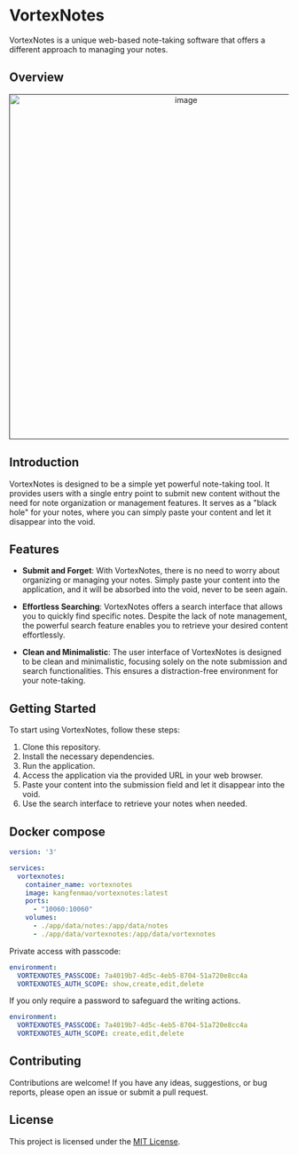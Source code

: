 # VortexNotes

VortexNotes is a unique web-based note-taking software that offers a different approach to managing your notes.

## Overview

<a href="" target="_blank">
  <div align="center">
    <img width="622" alt="image" src="https://github.com/kangfenmao/vortexnotes/assets/8253512/a847e8d0-c288-4ffe-b2c1-f6dfc1aeb167">
  </div>
</a>

## Introduction

VortexNotes is designed to be a simple yet powerful note-taking tool. It provides users with a single entry point to submit new content without the need for note organization or management features. It serves as a "black hole" for your notes, where you can simply paste your content and let it disappear into the void.

## Features

- **Submit and Forget**: With VortexNotes, there is no need to worry about organizing or managing your notes. Simply paste your content into the application, and it will be absorbed into the void, never to be seen again.

- **Effortless Searching**: VortexNotes offers a search interface that allows you to quickly find specific notes. Despite the lack of note management, the powerful search feature enables you to retrieve your desired content effortlessly.

- **Clean and Minimalistic**: The user interface of VortexNotes is designed to be clean and minimalistic, focusing solely on the note submission and search functionalities. This ensures a distraction-free environment for your note-taking.

## Getting Started

To start using VortexNotes, follow these steps:

1. Clone this repository.
2. Install the necessary dependencies.
3. Run the application.
4. Access the application via the provided URL in your web browser.
5. Paste your content into the submission field and let it disappear into the void.
6. Use the search interface to retrieve your notes when needed.

## Docker compose

```yml
version: '3'

services:
  vortexnotes:
    container_name: vortexnotes
    image: kangfenmao/vortexnotes:latest
    ports:
      - "10060:10060"
    volumes:
      - ./app/data/notes:/app/data/notes
      - ./app/data/vortexnotes:/app/data/vortexnotes
```

Private access with passcode:

```yml
environment:
  VORTEXNOTES_PASSCODE: 7a4019b7-4d5c-4eb5-8704-51a720e8cc4a
  VORTEXNOTES_AUTH_SCOPE: show,create,edit,delete
```

If you only require a password to safeguard the writing actions.

```yml
environment:
  VORTEXNOTES_PASSCODE: 7a4019b7-4d5c-4eb5-8704-51a720e8cc4a
  VORTEXNOTES_AUTH_SCOPE: create,edit,delete
```

## Contributing

Contributions are welcome! If you have any ideas, suggestions, or bug reports, please open an issue or submit a pull request.

## License

This project is licensed under the [MIT License](LICENSE).
